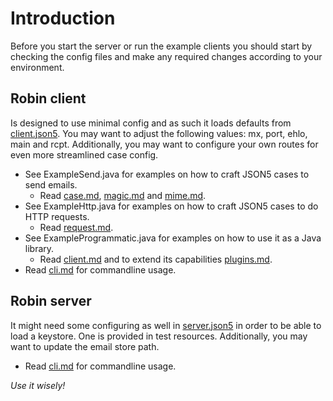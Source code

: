 Introduction
============
Before you start the server or run the example clients you should start by checking the config files
and make any required changes according to your environment.


Robin client
------------
Is designed to use minimal config and as such it loads defaults from [client.json5](../cfg/client.json5).
You may want to adjust the following values: mx, port, ehlo, main and rcpt.
Additionally, you may want to configure your own routes for even more streamlined case config.

- See ExampleSend.java for examples on how to craft JSON5 cases to send emails.
  - Read [case.md](case.md), [magic.md](magic.md) and [mime.md](mime.md). 
- See ExampleHttp.java for examples on how to craft JSON5 cases to do HTTP requests.
  - Read [request.md](request.md). 
- See ExampleProgrammatic.java for examples on how to use it as a Java library.
    - Read [client.md](client.md) and to extend its capabilities [plugins.md](plugins.md).
- Read [cli.md](cli.md) for commandline usage.


Robin server
------------
It might need some configuring as well in  [server.json5](../cfg/server.json5) in order to be able to load a keystore. One is provided in test resources.
Additionally, you may want to update the email store path.

- Read [cli.md](cli.md) for commandline usage.


_Use it wisely!_
